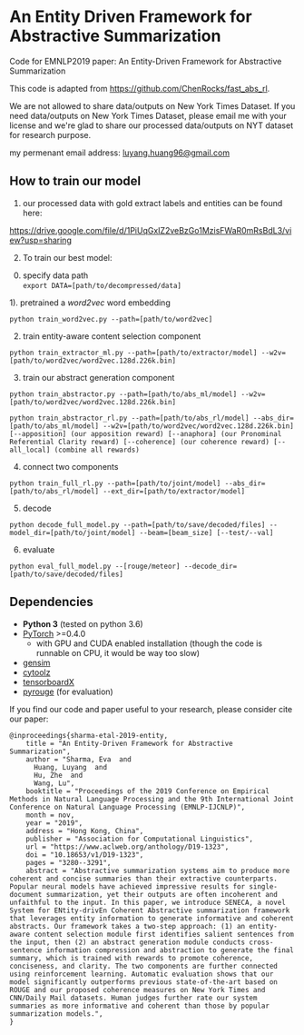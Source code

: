 # An Entity Driven Framework for Abstractive Summarization
Code for EMNLP2019 paper: An Entity-Driven Framework for Abstractive Summarization  

This code is adapted from https://github.com/ChenRocks/fast_abs_rl. 

We are not allowed to share data/outputs on New York Times Dataset. If you need data/outputs on New York Times Dataset, please email me with your license and we're glad to share our processed data/outputs on NYT dataset for research purpose.  

my permenant email address: luyang.huang96@gmail.com

## How to train our model  

1. our processed data with gold extract labels and entities can be found here:  

https://drive.google.com/file/d/1PiUqGxIZ2veBzGo1MzisFWaR0mRsBdL3/view?usp=sharing  

2. To train our best model:  

0) specify data path  
`export DATA=[path/to/decompressed/data]`

1). pretrained a *word2vec* word embedding
```
python train_word2vec.py --path=[path/to/word2vec]
```

2) train entity-aware content selection component  
```
python train_extractor_ml.py --path=[path/to/extractor/model] --w2v=[path/to/word2vec/word2vec.128d.226k.bin] 
```

3) train our abstract generation component  
```
python train_abstractor.py --path=[path/to/abs_ml/model] --w2v=[path/to/word2vec/word2vec.128d.226k.bin] 
```
```
python train_abstractor_rl.py --path=[path/to/abs_rl/model] --abs_dir=[path/to/abs_ml/model] --w2v=[path/to/word2vec/word2vec.128d.226k.bin] [--apposition] (our apposition reward) [--anaphora] (our Pronominal Referential Clarity reward) [--coherence] (our coherence reward) [--all_local] (combine all rewards)
```

4) connect two components  
```
python train_full_rl.py --path=[path/to/joint/model] --abs_dir=[path/to/abs_rl/model] --ext_dir=[path/to/extractor/model]
```

5) decode 
```
python decode_full_model.py --path=[path/to/save/decoded/files] --model_dir=[path/to/joint/model] --beam=[beam_size] [--test/--val]
```

6) evaluate  
```
python eval_full_model.py --[rouge/meteor] --decode_dir=[path/to/save/decoded/files]
```





## Dependencies  
- **Python 3** (tested on python 3.6)
- [PyTorch](https://github.com/pytorch/pytorch) >=0.4.0
    - with GPU and CUDA enabled installation (though the code is runnable on CPU, it would be way too slow)
- [gensim](https://github.com/RaRe-Technologies/gensim)
- [cytoolz](https://github.com/pytoolz/cytoolz)
- [tensorboardX](https://github.com/lanpa/tensorboard-pytorch)
- [pyrouge](https://github.com/bheinzerling/pyrouge) (for evaluation)







If you find our code and paper useful to your research, please consider cite our paper:  
```
@inproceedings{sharma-etal-2019-entity,
    title = "An Entity-Driven Framework for Abstractive Summarization",
    author = "Sharma, Eva  and
      Huang, Luyang  and
      Hu, Zhe  and
      Wang, Lu",
    booktitle = "Proceedings of the 2019 Conference on Empirical Methods in Natural Language Processing and the 9th International Joint Conference on Natural Language Processing (EMNLP-IJCNLP)",
    month = nov,
    year = "2019",
    address = "Hong Kong, China",
    publisher = "Association for Computational Linguistics",
    url = "https://www.aclweb.org/anthology/D19-1323",
    doi = "10.18653/v1/D19-1323",
    pages = "3280--3291",
    abstract = "Abstractive summarization systems aim to produce more coherent and concise summaries than their extractive counterparts. Popular neural models have achieved impressive results for single-document summarization, yet their outputs are often incoherent and unfaithful to the input. In this paper, we introduce SENECA, a novel System for ENtity-drivEn Coherent Abstractive summarization framework that leverages entity information to generate informative and coherent abstracts. Our framework takes a two-step approach: (1) an entity-aware content selection module first identifies salient sentences from the input, then (2) an abstract generation module conducts cross-sentence information compression and abstraction to generate the final summary, which is trained with rewards to promote coherence, conciseness, and clarity. The two components are further connected using reinforcement learning. Automatic evaluation shows that our model significantly outperforms previous state-of-the-art based on ROUGE and our proposed coherence measures on New York Times and CNN/Daily Mail datasets. Human judges further rate our system summaries as more informative and coherent than those by popular summarization models.",
}
```
